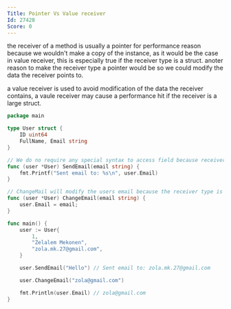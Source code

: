 ```yaml
---
Title: Pointer Vs Value receiver
Id: 27428
Score: 0
---
```

the receiver of a method is usually a pointer for performance reason because we wouldn't make a copy of the instance, as it would be the case in value receiver, this is especially true if the receiver type is a struct. anoter reason to make the receiver type a pointer would be so we could modify the data the receiver points to.

a value receiver is used to avoid modification of the data the receiver contains, a vaule receiver may cause a performance hit if the receiver is a large struct.

```go
package main

type User struct {
    ID uint64
    FullName, Email string
}

// We do no require any special syntax to access field because receiver is a pointer
func (user *User) SendEmail(email string) {
    fmt.Printf("Sent email to: %s\n", user.Email)
}

// ChangeMail will modify the users email because the receiver type is a ponter
func (user *User) ChangeEmail(email string) {
    user.Email = email;
}

func main() {
    user := User{
        1,
        "Zelalem Mekonen",
        "zola.mk.27@gmail.com",
    }

    user.SendEmail("Hello") // Sent email to: zola.mk.27@gmail.com

    user.ChangeEmail("zola@gmail.com")

    fmt.Println(user.Email) // zola@gmail.com
}
```
